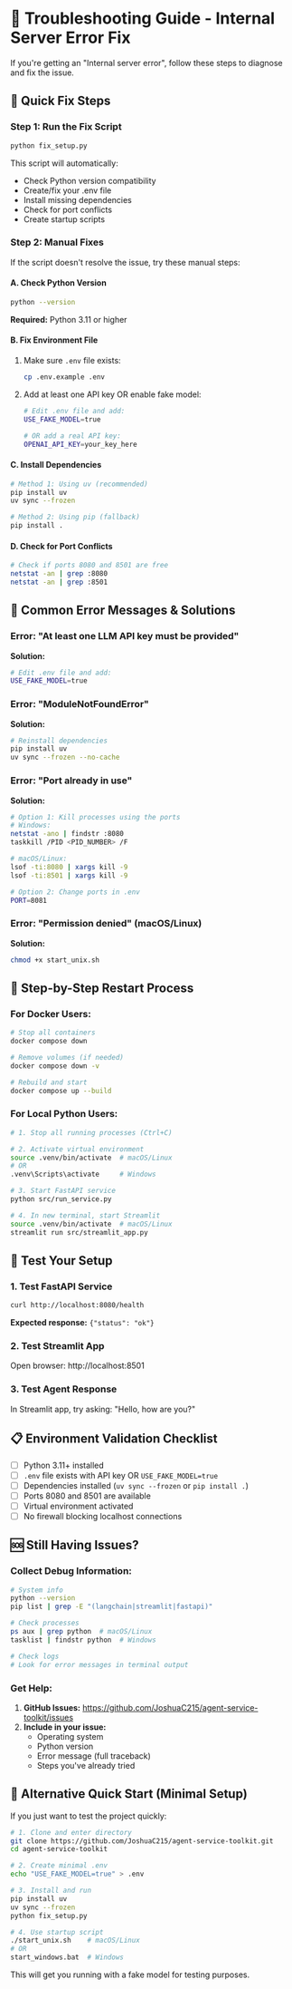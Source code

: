 # 🔧 Troubleshooting Guide - Internal Server Error Fix

If you're getting an "Internal server error", follow these steps to diagnose and fix the issue.

## 🚨 Quick Fix Steps

### Step 1: Run the Fix Script
```bash
python fix_setup.py
```

This script will automatically:
- Check Python version compatibility
- Create/fix your .env file
- Install missing dependencies
- Check for port conflicts
- Create startup scripts

### Step 2: Manual Fixes

If the script doesn't resolve the issue, try these manual steps:

#### A. Check Python Version
```bash
python --version
```
**Required:** Python 3.11 or higher

#### B. Fix Environment File
1. Make sure `.env` file exists:
   ```bash
   cp .env.example .env
   ```

2. Add at least one API key OR enable fake model:
   ```bash
   # Edit .env file and add:
   USE_FAKE_MODEL=true
   
   # OR add a real API key:
   OPENAI_API_KEY=your_key_here
   ```

#### C. Install Dependencies
```bash
# Method 1: Using uv (recommended)
pip install uv
uv sync --frozen

# Method 2: Using pip (fallback)
pip install .
```

#### D. Check for Port Conflicts
```bash
# Check if ports 8080 and 8501 are free
netstat -an | grep :8080
netstat -an | grep :8501
```

## 🐛 Common Error Messages & Solutions

### Error: "At least one LLM API key must be provided"
**Solution:**
```bash
# Edit .env file and add:
USE_FAKE_MODEL=true
```

### Error: "ModuleNotFoundError"
**Solution:**
```bash
# Reinstall dependencies
pip install uv
uv sync --frozen --no-cache
```

### Error: "Port already in use"
**Solution:**
```bash
# Option 1: Kill processes using the ports
# Windows:
netstat -ano | findstr :8080
taskkill /PID <PID_NUMBER> /F

# macOS/Linux:
lsof -ti:8080 | xargs kill -9
lsof -ti:8501 | xargs kill -9

# Option 2: Change ports in .env
PORT=8081
```

### Error: "Permission denied" (macOS/Linux)
**Solution:**
```bash
chmod +x start_unix.sh
```

## 🔄 Step-by-Step Restart Process

### For Docker Users:
```bash
# Stop all containers
docker compose down

# Remove volumes (if needed)
docker compose down -v

# Rebuild and start
docker compose up --build
```

### For Local Python Users:
```bash
# 1. Stop all running processes (Ctrl+C)

# 2. Activate virtual environment
source .venv/bin/activate  # macOS/Linux
# OR
.venv\Scripts\activate     # Windows

# 3. Start FastAPI service
python src/run_service.py

# 4. In new terminal, start Streamlit
source .venv/bin/activate  # macOS/Linux
streamlit run src/streamlit_app.py
```

## 🧪 Test Your Setup

### 1. Test FastAPI Service
```bash
curl http://localhost:8080/health
```
**Expected response:** `{"status": "ok"}`

### 2. Test Streamlit App
Open browser: http://localhost:8501

### 3. Test Agent Response
In Streamlit app, try asking: "Hello, how are you?"

## 📋 Environment Validation Checklist

- [ ] Python 3.11+ installed
- [ ] `.env` file exists with API key OR `USE_FAKE_MODEL=true`
- [ ] Dependencies installed (`uv sync --frozen` or `pip install .`)
- [ ] Ports 8080 and 8501 are available
- [ ] Virtual environment activated
- [ ] No firewall blocking localhost connections

## 🆘 Still Having Issues?

### Collect Debug Information:
```bash
# System info
python --version
pip list | grep -E "(langchain|streamlit|fastapi)"

# Check processes
ps aux | grep python  # macOS/Linux
tasklist | findstr python  # Windows

# Check logs
# Look for error messages in terminal output
```

### Get Help:
1. **GitHub Issues:** https://github.com/JoshuaC215/agent-service-toolkit/issues
2. **Include in your issue:**
   - Operating system
   - Python version
   - Error message (full traceback)
   - Steps you've already tried

## 🎯 Alternative Quick Start (Minimal Setup)

If you just want to test the project quickly:

```bash
# 1. Clone and enter directory
git clone https://github.com/JoshuaC215/agent-service-toolkit.git
cd agent-service-toolkit

# 2. Create minimal .env
echo "USE_FAKE_MODEL=true" > .env

# 3. Install and run
pip install uv
uv sync --frozen
python fix_setup.py

# 4. Use startup script
./start_unix.sh    # macOS/Linux
# OR
start_windows.bat  # Windows
```

This will get you running with a fake model for testing purposes.